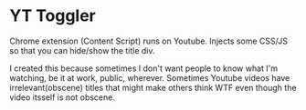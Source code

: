 # YT Toggler

Chrome extension (Content Script)
runs on Youtube.
Injects some CSS/JS so that you can hide/show the title div.


I created this because sometimes I don't want people to know what I'm watching, be it at work, public, wherever. Sometimes Youtube videos have irrelevant(obscene) titles that might make others think WTF even though the video itsself is not obscene.
